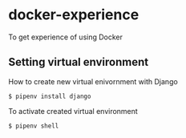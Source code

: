 # docker-experience
To get experience of using Docker

## Setting virtual environment
How to create new virtual enivornment with Django

`$ pipenv install django`

To activate created virtual environment

`$ pipenv shell`
